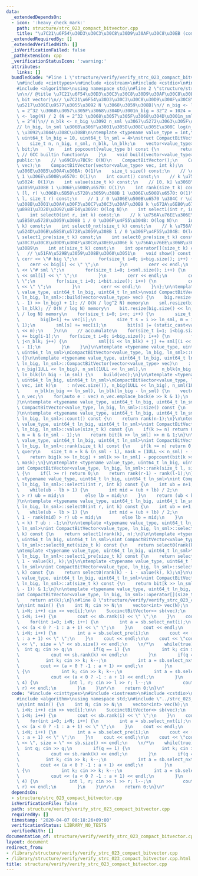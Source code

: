 ```yaml
---
data:
  _extendedDependsOn:
  - icon: ':heavy_check_mark:'
    path: structure/strc_023_compact_bitvector.cpp
    title: "\u7C21\u6F54\u30D3\u30C3\u30C8\u30D9\u30AF\u30C8\u30EB (compact bit vector)"
  _extendedRequiredBy: []
  _extendedVerifiedWith: []
  _isVerificationFailed: false
  _pathExtension: cpp
  _verificationStatusIcon: ':warning:'
  attributes:
    links: []
  bundledCode: "#line 1 \"structure/verify/verify_strc_023_compact_bitvector.cpp\"\
    \n#include <cinttypes>\n#include <iostream>\n#include <cstdio>\n#include <vector>\n\
    #include <algorithm>\nusing namespace std;\n#line 2 \"structure/strc_023_compact_bitvector.cpp\"\
    \n\n// @title \u7C21\u6F54\u30D3\u30C3\u30C8\u30D9\u30AF\u30C8\u30EB (compact\
    \ bit vector)\n// \u7C21\u6F54\u30D3\u30C3\u30C8\u30D9\u30AF\u30C8\u30EB (\u6570\
    \u5217\u306E\u9577\u3055\u3092 N \u3068\u3059\u308B)\n// n_big <- log^2(N)   (N\
    \ = 2^32 \u3068\u3057\u305F\u3068\u304D\u3001n_big = 32^2 = 1024 = 2^10)\n// n_sml\
    \ <- log(N) / 2 (N = 2^32 \u3068\u3057\u305F\u3068\u304D\u3001n_sml = 32/2 = 16\
    \ = 2^4)\n// n_blk <- n_big \u3092 n_sml \u3067\u5272\u3063\u305F\u3082\u306E\n\
    // ln_big, ln_sml \u306B\u306F\u3001\u305D\u308C\u305E\u308C log(n_big), log(n_sml)\
    \ \u3092\u3044\u308C\u308B\n\ntemplate <typename value_type = int,\n         \
    \ uint64_t ln_big = 10, uint64_t ln_sml = 4>\nstruct CompactBitVector {\nprivate:\n\
    \    size_t n, n_big, n_sml, n_blk, ln_blk;\n    vector<value_type> big, sml,\
    \ bit;\n    \n    int popcount(value_type b) const {\n        return __builtin_popcountll(b);\
    \ // GCC builtin function\n    }\n    void build(vector<value_type> vec);\n\n\
    public:\n    // \u69CB\u7BC9: O(N)\n    CompactBitVector();\n    CompactBitVector(vector<value_type>\
    \ vec);\n    CompactBitVector(vector<value_type> vec, int k);\n    // \u6570\u5217\
    \u306E\u30B5\u30A4\u30BA: O(1)\n    size_t size() const;\n    // \u5168\u4F53\u306E\
    \ 1 \u306E\u500B\u6570: O(1)\n    int count() const;\n    // k \u756A\u76EE\u306E\
    \u5024: O(1)\n    int value(size_t k) const;\n    // [0, k] \u306B\u5B58\u5728\
    \u3059\u308B 1 \u306E\u500B\u6570: O(1)\n    int rank(size_t k) const;\n    //\
    \ [l, r) \u306B\u5B58\u5728\u3059\u308B 1 \u306E\u500B\u6570: O(1)\n    int rank(size_t\
    \ l, size_t r) const;\n    // 1 / 0 \u306E\u500B\u6570 \u304C r \u3092\u8D85\u3048\
    \u308B\u3001\u30A4\u30F3\u30C7\u30C3\u30AF\u30B9 k \u672A\u6E80\u6700\u5C0F\u306E\
    \u8981\u7D20\u3092\u8FD4\u3059: O(log N)\n    int select1(int r, int k) const;\n\
    \    int select0(int r, int k) const;\n    // k \u756A\u76EE\u306E\u6B21\u306B\
    \u5B58\u5728\u3059\u308B 1 / 0 \u306F\u4F55\u304B: O(log N)\n    int select1_nxt(size_t\
    \ k) const;\n    int select0_nxt(size_t k) const;\n    // k \u756A\u76EE\u306E\
    \u524D\u306B\u5B58\u5728\u3059\u308B 1 / 0 \u306F\u4F55\u304B: O(log N)\n    int\
    \ select1_pre(size_t k) const;\n    int select0_pre(size_t k) const;\n    // \u30D3\
    \u30C3\u30C8\u30D9\u30AF\u30C8\u30EB\u306E k \u756A\u76EE\u306B\u30A2\u30AF\u30BB\
    \u30B9\n    int at(size_t k) const;\n    int operator[](size_t k) const;\n\n \
    \   // \u51FA\u529B\u3059\u308B\u3060\u3051\n    void show() const {\n       \
    \ cerr << \"# big \";\n        for(size_t i=0; i<big.size(); i++) {\n        \
    \    cerr << big[i] << \" \";\n        }\n        cerr << endl;\n        cerr\
    \ << \"# sml \";\n        for(size_t i=0; i<sml.size(); i++) {\n            cerr\
    \ << sml[i] << \" \";\n        }\n        cerr << endl;\n        cerr << \"# bit\
    \ \";\n        for(size_t i=0; i<bit.size(); i++) {\n            cerr << bit[i]\
    \ << \" \";\n        }\n        cerr << endl;\n    }\n};\n\ntemplate <typename\
    \ value_type, uint64_t ln_big, uint64_t ln_sml>\nvoid CompactBitVector<value_type,\
    \ ln_big, ln_sml>::build(vector<value_type> vec) {\n    big.resize(((n + n_big\
    \ - 1) >> ln_big) + 1); // O(N / log^2 N) memory\n    sml.resize(big.size() <<\
    \ ln_blk); // O(N / log N) memory\n    bit.resize(big.size() << ln_blk); // O(N\
    \ / log N) memory\n    for(size_t i=0; i<n; i++) {\n        size_t b = i >> ln_big;\n\
    \        big[b+1] += vec[i];\n        size_t s = i >> ln_sml, m = i & (n_sml -\
    \ 1);\n        sml[s] += vec[i];\n        bit[s] |= (static_cast<value_type>(vec[i])\
    \ << m);\n    }\n\n    // accumulate\n    for(size_t i=1; i<big.size(); i++) big[i]\
    \ += big[i-1];\n    for(size_t i=0; i<big.size(); i++) {\n        for(size_t j=1;\
    \ j<n_blk; j++) {\n            sml[(i << ln_blk) + j] += sml[(i << ln_blk) + j\
    \ - 1];\n        }\n    }\n}\n\ntemplate <typename value_type, uint64_t ln_big,\
    \ uint64_t ln_sml>\nCompactBitVector<value_type, ln_big, ln_sml>::CompactBitVector()\
    \ {}\n\ntemplate <typename value_type, uint64_t ln_big, uint64_t ln_sml>\nCompactBitVector<value_type,\
    \ ln_big, ln_sml>::CompactBitVector(vector<value_type> vec)\n    : n(vec.size()),\
    \ n_big(1ULL << ln_big), n_sml(1ULL << ln_sml),\n      n_blk(n_big >> ln_sml),\
    \ ln_blk(ln_big - ln_sml) {\n    build(vec);\n}\n\ntemplate <typename value_type,\
    \ uint64_t ln_big, uint64_t ln_sml>\nCompactBitVector<value_type, ln_big, ln_sml>::CompactBitVector(vector<value_type>\
    \ vec, int k)\n    : n(vec.size()), n_big(1ULL << ln_big), n_sml(1ULL << ln_sml),\n\
    \      n_blk(n_big >> ln_sml), ln_blk(ln_big - ln_sml) {\n    vector<value_type>\
    \ n_vec;\n    for(auto e : vec) n_vec.emplace_back(e >> k & 1);\n    build(n_vec);\n\
    }\n\ntemplate <typename value_type, uint64_t ln_big, uint64_t ln_sml>\nsize_t\
    \ CompactBitVector<value_type, ln_big, ln_sml>::size() const {\n    return n;\n\
    }\n\ntemplate <typename value_type, uint64_t ln_big, uint64_t ln_sml>\nint CompactBitVector<value_type,\
    \ ln_big, ln_sml>::count() const {\n    return rank(n-1);\n}\n\ntemplate <typename\
    \ value_type, uint64_t ln_big, uint64_t ln_sml>\nint CompactBitVector<value_type,\
    \ ln_big, ln_sml>::value(size_t k) const {\n    if(k >= n) return 0;\n    size_t\
    \ m = k & (n_sml - 1);\n    return bit[k >> ln_sml] >> m & 1;\n}\n\ntemplate <typename\
    \ value_type, uint64_t ln_big, uint64_t ln_sml>\nint CompactBitVector<value_type,\
    \ ln_big, ln_sml>::rank(size_t k) const {\n    if(k >= n) return 0; // for range\
    \ query\n    size_t m = k & (n_sml - 1), mask = (1ULL << n_sml) - (1ULL << (m+1));\n\
    \    return big[k >> ln_big] + sml[k >> ln_sml] - popcount(bit[k >> ln_sml] &\
    \ mask);\n}\n\ntemplate <typename value_type, uint64_t ln_big, uint64_t ln_sml>\n\
    int CompactBitVector<value_type, ln_big, ln_sml>::rank(size_t l, size_t r) const\
    \ {\n    if(l >= r) return 0;\n    return rank(r-1) - rank(l-1);\n}\n\ntemplate\
    \ <typename value_type, uint64_t ln_big, uint64_t ln_sml>\nint CompactBitVector<value_type,\
    \ ln_big, ln_sml>::select1(int r, int k) const {\n    int ub = n+1, lb = -1;\n\
    \    while(ub - lb > 1) {\n        int mid = (ub + lb) / 2;\n        if(rank(mid)\
    \ > r) ub = mid;\n        else lb = mid;\n    }\n    return (ub < k) ? ub : -1;\n\
    }\n\ntemplate <typename value_type, uint64_t ln_big, uint64_t ln_sml>\nint CompactBitVector<value_type,\
    \ ln_big, ln_sml>::select0(int r, int k) const {\n    int ub = n+1, lb = -1;\n\
    \    while(ub - lb > 1) {\n        int mid = (ub + lb) / 2;\n        if(mid +\
    \ 1 - rank(mid) > r) ub = mid;\n        else lb = mid;\n    }\n    return (ub\
    \ < k) ? ub : -1;\n}\n\ntemplate <typename value_type, uint64_t ln_big, uint64_t\
    \ ln_sml>\nint CompactBitVector<value_type, ln_big, ln_sml>::select1_nxt(size_t\
    \ k) const {\n    return select1(rank(k), n);\n}\n\ntemplate <typename value_type,\
    \ uint64_t ln_big, uint64_t ln_sml>\nint CompactBitVector<value_type, ln_big,\
    \ ln_sml>::select0_nxt(size_t k) const {\n    return select0(rank(k), n);\n}\n\
    \ntemplate <typename value_type, uint64_t ln_big, uint64_t ln_sml>\nint CompactBitVector<value_type,\
    \ ln_big, ln_sml>::select1_pre(size_t k) const {\n    return select1(rank(k) -\
    \ 1 - value(k), k);\n}\n\ntemplate <typename value_type, uint64_t ln_big, uint64_t\
    \ ln_sml>\nint CompactBitVector<value_type, ln_big, ln_sml>::select0_pre(size_t\
    \ k) const {\n    return select0(rank(k) - 1 - value(k), k);\n}\n\ntemplate <typename\
    \ value_type, uint64_t ln_big, uint64_t ln_sml>\nint CompactBitVector<value_type,\
    \ ln_big, ln_sml>::at(size_t k) const {\n    return bit[k >> ln_sml] >> (k & (n_sml\
    \ - 1)) & 1;\n}\n\ntemplate <typename value_type, uint64_t ln_big, uint64_t ln_sml>\n\
    int CompactBitVector<value_type, ln_big, ln_sml>::operator[](size_t k) const {\n\
    \    return at(k);\n}\n#line 8 \"structure/verify/verify_strc_023_compact_bitvector.cpp\"\
    \n\nint main() {\n    int N; cin >> N;\n    vector<int> vec(N);\n    for(int i=0;\
    \ i<N; i++) cin >> vec[i];\n\n    SuccinctBitVector<> sb(vec);\n    for(int i=0;\
    \ i<N; i++) {\n        cout << sb.rank(i) << \" \";\n    }\n    cout << endl;\n\
    \    for(int i=0; i<N; i++) {\n        int a = sb.select_nxt(i);\n        cout\
    \ << (a < 0 ? -1 : a + 1) << \" \";\n    }\n    cout << endl;\n    for(int i=0;\
    \ i<N; i++) {\n        int a = sb.select_pre(i);\n        cout << (a < 0 ? -1\
    \ : a + 1) << \" \";\n    }\n    cout << endl;\n\n    cout << \"count: \" << sb.count()\
    \ << \", size = \" << sb.size() << endl;\n    \n/*\n    while(true) {\n      \
    \  int q; cin >> q;\n        if(q == 1) {\n            int k; cin >> k; k--;\n\
    \            cout << sb.rank(k) << endl;\n        }\n        if(q == 2) {\n  \
    \          int k; cin >> k; k--;\n            int a = sb.select_nxt(k);\n    \
    \        cout << (a < 0 ? -1 : a + 1) << endl;\n        }\n        if(q == 3)\
    \ {\n            int k; cin >> k; k--;\n            int a = sb.select_pre(k);\n\
    \            cout << (a < 0 ? -1 : a + 1) << endl;\n        }\n        if(q ==\
    \ 4) {\n            int l, r; cin >> l >> r; l--;\n            cout << sb.rank(l,\
    \ r) << endl;\n        }\n    }\n*/\n    return 0;\n}\n"
  code: "#include <cinttypes>\n#include <iostream>\n#include <cstdio>\n#include <vector>\n\
    #include <algorithm>\nusing namespace std;\n#include \"../strc_023_compact_bitvector.cpp\"\
    \n\nint main() {\n    int N; cin >> N;\n    vector<int> vec(N);\n    for(int i=0;\
    \ i<N; i++) cin >> vec[i];\n\n    SuccinctBitVector<> sb(vec);\n    for(int i=0;\
    \ i<N; i++) {\n        cout << sb.rank(i) << \" \";\n    }\n    cout << endl;\n\
    \    for(int i=0; i<N; i++) {\n        int a = sb.select_nxt(i);\n        cout\
    \ << (a < 0 ? -1 : a + 1) << \" \";\n    }\n    cout << endl;\n    for(int i=0;\
    \ i<N; i++) {\n        int a = sb.select_pre(i);\n        cout << (a < 0 ? -1\
    \ : a + 1) << \" \";\n    }\n    cout << endl;\n\n    cout << \"count: \" << sb.count()\
    \ << \", size = \" << sb.size() << endl;\n    \n/*\n    while(true) {\n      \
    \  int q; cin >> q;\n        if(q == 1) {\n            int k; cin >> k; k--;\n\
    \            cout << sb.rank(k) << endl;\n        }\n        if(q == 2) {\n  \
    \          int k; cin >> k; k--;\n            int a = sb.select_nxt(k);\n    \
    \        cout << (a < 0 ? -1 : a + 1) << endl;\n        }\n        if(q == 3)\
    \ {\n            int k; cin >> k; k--;\n            int a = sb.select_pre(k);\n\
    \            cout << (a < 0 ? -1 : a + 1) << endl;\n        }\n        if(q ==\
    \ 4) {\n            int l, r; cin >> l >> r; l--;\n            cout << sb.rank(l,\
    \ r) << endl;\n        }\n    }\n*/\n    return 0;\n}\n"
  dependsOn:
  - structure/strc_023_compact_bitvector.cpp
  isVerificationFile: false
  path: structure/verify/verify_strc_023_compact_bitvector.cpp
  requiredBy: []
  timestamp: '2020-04-07 00:18:26+09:00'
  verificationStatus: LIBRARY_NO_TESTS
  verifiedWith: []
documentation_of: structure/verify/verify_strc_023_compact_bitvector.cpp
layout: document
redirect_from:
- /library/structure/verify/verify_strc_023_compact_bitvector.cpp
- /library/structure/verify/verify_strc_023_compact_bitvector.cpp.html
title: structure/verify/verify_strc_023_compact_bitvector.cpp
---
```


